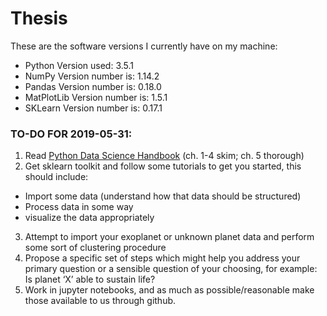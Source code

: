 # Thesis

These are the software versions I currently have on my machine:

- Python Version used: 3.5.1
- NumPy Version number is: 1.14.2
- Pandas Version number is: 0.18.0
- MatPlotLib Version number is: 1.5.1
- SKLearn Version number is: 0.17.1

### TO-DO FOR 2019-05-31:

1. Read [Python Data Science Handbook](https://jakevdp.github.io/PythonDataScienceHandbook/) (ch. 1-4 skim; ch. 5 thorough)
2. Get sklearn toolkit and follow some tutorials to get you started, this should include:
 - Import some data (understand how that data should be structured)
 - Process data in some way
 - visualize the data appropriately  
3. Attempt to import your exoplanet or unknown planet data and perform some sort of clustering procedure
4. Propose a specific set of steps which might help you address your primary question or a sensible question of your choosing, for example:  Is planet ‘X’ able to sustain life?
5. Work in jupyter notebooks, and as much as possible/reasonable make those available to us through github. 
